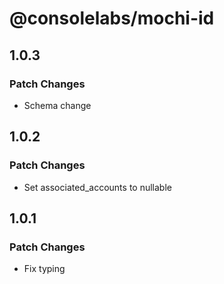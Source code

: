 # @consolelabs/mochi-id

## 1.0.3

### Patch Changes

- Schema change

## 1.0.2

### Patch Changes

- Set associated_accounts to nullable

## 1.0.1

### Patch Changes

- Fix typing
